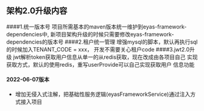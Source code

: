 ## 架构2.0升级内容
####1.统一版本号
项目所需基本的maven版本统一维护到eyas-framework-dependencies中,
新项目架构升级的时候只需要修改eyas-framework-dependencies的版本号
####2.租户统一管理
增强mysql的脚本，默认再执行sql的时候加入TENANT_CODE = xxx，
开发不需要关心租户code
####3.jwt2.0升级
jwt解析token获取用户信息从单一的从redis获取，现在改成由各项目自己
实现获取方式，默认的使用redis，重写userProvide可以自己实现获取用户
信息功能
#### 2022-06-07版本
* 增加无侵入式注解，把基础性服务逻辑(eyasFrameworkService)通过注入方式接入项目

